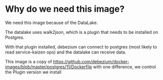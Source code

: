 # Why do we need this image?

We need this image because of the DataLake.

The datalake uses walk2json, which is a plugin that needs to be installed on Postgres.

With that plugin installed, debezium can connect to postgres (most likely to read service-kaizen ops)
and the datalake can receive data.

This image is a copy of https://github.com/debezium/docker-images/blob/master/postgres/11/Dockerfile with one difference,
we control the Plugin version we install
